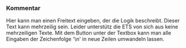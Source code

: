 ﻿### Kommentar

Hier kann man einen Freitext eingeben, der die Logik beschreibt. Dieser Text kann mehrzeilig sein. Leider unterstütz die ETS von sich aus keine mehrzeiligen Texte. Mit dem Button unter der Textbox kann man alle Eingaben der Zeichenfolge '\n' in neue Zeilen umwandeln lassen. 

